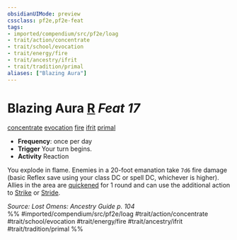 ```yaml
---
obsidianUIMode: preview
cssclass: pf2e,pf2e-feat
tags:
- imported/compendium/src/pf2e/loag
- trait/action/concentrate
- trait/school/evocation
- trait/energy/fire
- trait/ancestry/ifrit
- trait/tradition/primal
aliases: ["Blazing Aura"]
---
```

# Blazing Aura  [R](chapter-9-playing-the-game.md#Actions "Reaction") *Feat 17*  
[concentrate](concentrate.md)  [evocation](evocation.md)  [fire](fire.md)  [ifrit](ifrit-b2.md)  [primal](primal.md)  

- **Frequency**: once per day
- **Trigger** Your turn begins.
- **Activity** Reaction

You explode in flame. Enemies in a 20-foot emanation take `7d6` fire damage (basic Reflex save using your class DC or spell DC, whichever is higher). Allies in the area are [quickened](conditions.md#Quickened) for 1 round and can use the additional action to [Strike](strike.md) or [Stride](stride.md).

*Source: Lost Omens: Ancestry Guide p. 104*  
%% #imported/compendium/src/pf2e/loag #trait/action/concentrate #trait/school/evocation #trait/energy/fire #trait/ancestry/ifrit #trait/tradition/primal %%